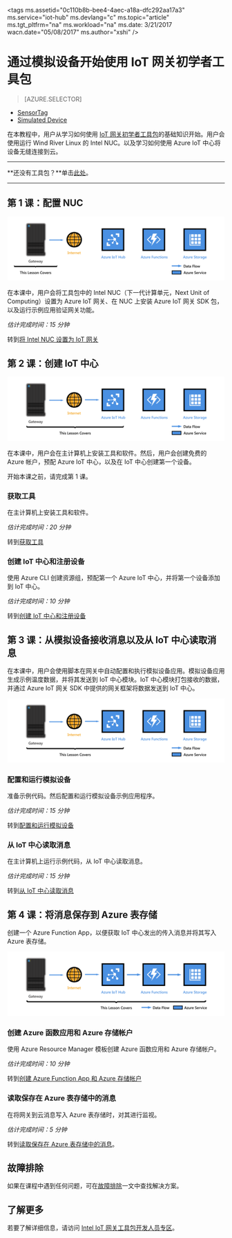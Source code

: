 <properties
    pageTitle="开始使用 Azure IoT 网关初学者工具包 | Azure"
    description="开始使用 IoT 网关初学者工具包，创建 Azure IoT 中心，以及将网关连接到 IoT 中心"
    services="iot-hub"
    documentationcenter=""
    author="shizn"
    manager="timtl"
    tags=""
    keywords="azure iot 中心, iot 网关, 开始使用物联网, iot 工具包" />
<tags
    ms.assetid="0c110b8b-bee4-4aec-a18a-dfc292aa17a3"
    ms.service="iot-hub"
    ms.devlang="c"
    ms.topic="article"
    ms.tgt_pltfrm="na"
    ms.workload="na"
    ms.date: 3/21/2017
    wacn.date="05/08/2017"
    ms.author="xshi" />  


# 通过模拟设备开始使用 IoT 网关初学者工具包
>[AZURE.SELECTOR]
- [SensorTag](/documentation/articles/iot-hub-gateway-kit-c-get-started/)
- [Simulated Device](/documentation/articles/iot-hub-gateway-kit-c-sim-get-started/)

在本教程中，用户从学习如何使用 [IoT 网关初学者工具包](https://aka.ms/gateway-kit)的基础知识开始。用户会使用运行 Wind River Linux 的 Intel NUC。以及学习如何使用 Azure IoT 中心将设备无缝连接到云。

***
**还没有工具包？**单击[此处](https://aka.ms/gateway-kit)。
***

## 第 1 课：配置 NUC
![第 1 课端到端关系图](./media/iot-hub-gateway-kit-lessons/e2e-sim-Lesson1.png)  


在本课中，用户会将工具包中的 Intel NUC（下一代计算单元，Next Unit of Computing）设置为 Azure IoT 网关、在 NUC 上安装 Azure IoT 网关 SDK 包，以及运行示例应用验证网关功能。

*估计完成时间：15 分钟*

转到[将 Intel NUC 设置为 IoT 网关](/documentation/articles/iot-hub-gateway-kit-c-sim-lesson1-set-up-nuc/)

## 第 2 课：创建 IoT 中心
![第 2 课端到端关系图](./media/iot-hub-gateway-kit-lessons/e2e-sim-Lesson2.png)  


在本课中，用户会在主计算机上安装工具和软件。然后，用户会创建免费的 Azure 帐户，预配 Azure IoT 中心，以及在 IoT 中心创建第一个设备。

开始本课之前，请完成第 1 课。

### 获取工具
在主计算机上安装工具和软件。

*估计完成时间：20 分钟*

转到[获取工具](/documentation/articles/iot-hub-gateway-kit-c-sim-lesson2-get-the-tools-win32/)

### 创建 IoT 中心和注册设备
使用 Azure CLI 创建资源组，预配第一个 Azure IoT 中心，并将第一个设备添加到 IoT 中心。

*估计完成时间：10 分钟*

转到[创建 IoT 中心和注册设备](/documentation/articles/iot-hub-gateway-kit-c-sim-lesson2-register-device/)

## 第 3 课：从模拟设备接收消息以及从 IoT 中心读取消息
在本课中，用户会使用脚本在网关中自动配置和执行模拟设备应用。模拟设备应用生成示例温度数据，并将其发送到 IoT 中心模块。IoT 中心模块打包接收的数据，并通过 Azure IoT 网关 SDK 中提供的网关框架将数据发送到 IoT 中心。

![第 3 课端到端关系图](./media/iot-hub-gateway-kit-lessons/e2e-sim-Lesson3.png)  


### 配置和运行模拟设备
准备示例代码。然后配置和运行模拟设备示例应用程序。

*估计完成时间：15 分钟*

转到[配置和运行模拟设备](/documentation/articles/iot-hub-gateway-kit-c-sim-lesson3-configure-simulated-device-app/)

### 从 IoT 中心读取消息
在主计算机上运行示例代码，从 IoT 中心读取消息。

*估计完成时间：15 分钟*

转到[从 IoT 中心读取消息](/documentation/articles/iot-hub-gateway-kit-c-sim-lesson3-read-messages-from-hub/)

## 第 4 课：将消息保存到 Azure 表存储
创建一个 Azure Function App，以便获取 IoT 中心发出的传入消息并将其写入 Azure 表存储。

![第 4 课端到端关系图](./media/iot-hub-gateway-kit-lessons/e2e-sim-Lesson4.png)  


### 创建 Azure 函数应用和 Azure 存储帐户
使用 Azure Resource Manager 模板创建 Azure 函数应用和 Azure 存储帐户。

*估计完成时间：10 分钟*

转到[创建 Azure Function App 和 Azure 存储帐户](/documentation/articles/iot-hub-gateway-kit-c-sim-lesson4-deploy-resource-manager-template/)

### 读取保存在 Azure 表存储中的消息
在将网关到云消息写入 Azure 表存储时，对其进行监视。

*估计完成时间：5 分钟*

转到[读取保存在 Azure 表存储中的消息](/documentation/articles/iot-hub-gateway-kit-c-sim-lesson4-read-table-storage/)。

## 故障排除
如果在课程中遇到任何问题，可在[故障排除](/documentation/articles/iot-hub-gateway-kit-c-sim-troubleshooting/)一文中查找解决方案。

## 了解更多
若要了解详细信息，请访问 [Intel IoT 网关工具包开发人员专区](https://software.intel.com/zh-cn/iot/hardware/gateways/dev-kit)。

<!---HONumber=Mooncake_0116_2017-->